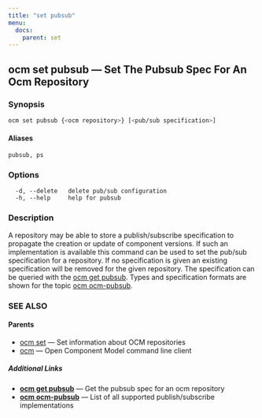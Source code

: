 ```yaml
---
title: "set pubsub"
menu:
  docs:
    parent: set
---
```

## ocm set pubsub &mdash; Set The Pubsub Spec For An Ocm Repository

### Synopsis

```bash
ocm set pubsub {<ocm repository>} [<pub/sub specification>]
```

#### Aliases

```text
pubsub, ps
```

### Options

```text
  -d, --delete   delete pub/sub configuration
  -h, --help     help for pubsub
```

### Description

A repository may be able to store a publish/subscribe specification
to propagate the creation or update of component versions.
If such an implementation is available this command can be used
to set the pub/sub specification for a repository.
If no specification is given an existing specification
will be removed for the given repository.
The specification
can be queried with the [ocm get pubsub](ocm_get_pubsub.md).
Types and specification formats are shown for the topic
[ocm ocm-pubsub](ocm_ocm-pubsub.md).

### SEE ALSO

#### Parents

* [ocm set](ocm_set.md)	 &mdash; Set information about OCM repositories
* [ocm](ocm.md)	 &mdash; Open Component Model command line client



##### Additional Links

* [<b>ocm get pubsub</b>](ocm_get_pubsub.md)	 &mdash; Get the pubsub spec for an ocm repository
* [<b>ocm ocm-pubsub</b>](ocm_ocm-pubsub.md)	 &mdash; List of all supported publish/subscribe implementations

